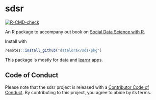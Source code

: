 # sdsr
<!-- badges: start -->
[![R-CMD-check](https://github.com/datalorax/sds-pkg/workflows/R-CMD-check/badge.svg)](https://github.com/datalorax/sds-pkg/actions)
<!-- badges: end -->

An R package to accompany out book on [Social Data Science with R](https://www.sds.pub).

Install with 

```r
remotes::install_github("datalorax/sds-pkg")
```
This package is mostly for data and [learnr](https://rstudio.github.io/learnr/) apps. 

## Code of Conduct
Please note that the sdsr project is released with a [Contributor Code of Conduct](https://contributor-covenant.org/version/2/0/CODE_OF_CONDUCT.html). By contributing to this project, you agree to abide by its terms.
